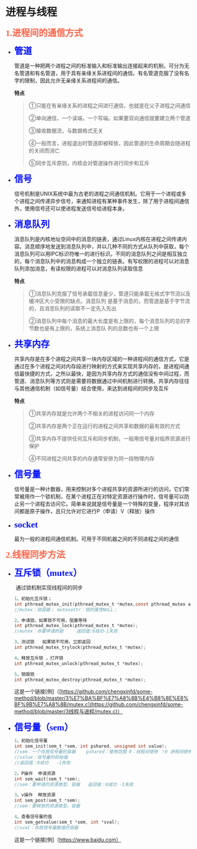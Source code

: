 # 进程与线程

<font color=#FF6347 size=5 face="黑体">**1.进程间的通信方式**</font>

+ <font color=\#00FFFF size=5 face="黑体">**管道**</font>

    ​    管道是一种把两个进程之间的标准输入和标准输出连接起来的机制，可分为无名管道和有名管道，用于具有亲缘关系进程间的通信。有名管道克服了没有名字的限制，因此允许无亲缘关系进程间的通信。

    **特点**

    > ①只能在有亲缘关系的进程之间进行通信，也就是在父子进程之间通信
    >
    > ②单向通信，一个读端，一个写端。如果要双向通信就要建立两个管道
    >
    > ③接收数据流，与数据格式无关
    >
    > ④一般而言，进程退出时管道即被释放，因此管道的生命周期会随进程的关闭而消亡
    >
    > ⑤同步互斥原则，内核会对管道操作进行同步和互斥

+ <font color=\#00FFFF size=5 face="黑体">**信号**</font>

    ​	信号机制是UNIX系统中最为古老的进程之间通信机制。它用于一个进程或多个进程之间传递异步信号，来通知进程有某种事件发生，除了用于进程间通信外，使用信号还可以使进程发送信号给进程本身。

+ <font color=\#00FFFF size=5 face="黑体">**消息队列**</font>

    ​	消息队列是内核地址空间中的消息的链表，通过Linux内核在进程之间传递内容。消息顺序地发送到消息队列中，并以几种不同的方式从队列中获取，每个消息队列可以用IPC标识符唯一的进行标识。不同的消息队列之间是相互独立的，每个消息队列中的消息构成一个独立的链表。有写权限的进程可以对消息队列添加消息，有读权限的进程可以对消息队列读取信息

    **特点**

    > ①消息队列克服了信号承载信息量少，管道只能承载无格式字节流以及缓冲区大小受限的缺点。消息队列	是基于消息的，而管道是基于字节流的，且消息队列的读取不一定先入先出
    >
    > ②消息队列中每个消息的最大长度是有上限的，每个消息队列的总的字节数也是有上限的，系统上消息队	列的总数也有一个上限

+ <font color=\#00FFFF size=5 face="黑体">**共享内存**</font>

    ​	共享内存是在多个进程之间共享一块内存区域的一种进程间的通信方式，它是通过在多个进程之间对内存段进行映射的方式来实现共享内存的，是进程间通信最快捷的方式，之所以最快，是因为共享内存方式的通信没有中间过程，而管道、消息队列等方式则是需要将数据通过中间机制进行转换。共享内存往往与其他通信机制（如信号量）结合使用，来达到进程间的同步及互斥

    **特点**

    > ①共享内存就是允许两个不相关的进程访问同一个内存
    >
    > ②共享内存是两个正在运行的进程之间共享和数据的最有效的方式
    >
    > ③共享内存不提供任何互斥和同步机制，一般用信号量对临界资源进行保护
    >
    > ④不同进程之间共享的内存通常安排为同一段物理内存

+ <font color=\#00FFFF size=5 face="黑体">**信号量**</font>

    ​	信号量是一种计数器，用来控制对多个进程共享的资源所进行的访问，它们常常被用作一个锁机制，在某个进程正在对特定资源进行操作时，信号量可以防止另一个进程去访问它。简单来说就是信号量是一个特殊的变量，程序对其访问都是原子操作，且只允许对它进行P（申请）V（释放）操作

+ <font color=\#00FFFF size=5 face="黑体">**socket**</font>

    ​	最为一般的进程间通信机制。可用于不同机器之间的不同进程之间的通信

<font color=#FF6347 size=5 face="黑体">**2.线程同步方法**</font>

+ <font color=\#00FFFF size=5 face="黑体">**互斥锁（mutex）**</font>

    ​	通过锁机制实现线程间的同步

    ```c
    1、初始化互斥锁；
    int pthread_mutex_init(pthread_mutex_t *mutex,const pthread_mutex attr_t *mutexattr);
    //mutex：锁容器； mutexattr：锁的属性NULL；
    
    2、申请锁，如果锁不可用，阻塞等待
    int pthread_mutex_lock(pthread_mutex_t *mutex);
    //mutex：你要申请的锁     返回值:0成功-1失败
    
    3、测试锁   如果锁不可用，立即返回
    int pthread_mutex_trylock(pthread_mutex_t *mutex);
    
    4、释放互斥锁 ，打开锁
    int pthread_mutex_unlock(pthread_mutex_t *mutex);
    
    5、销毁锁 
    int pthread_mutex_destroy(pthread_mutex_t *mutex);
    ```

    这是一个链接[例]（[https://github.com/chengxinfd/some-method/blob/master/3%E7%BA%BF%E7%A8%8B%E4%B8%8E%E8%BF%9B%E7%A8%8B/mutex.c](https://github.com/chengxinfd/some-method/blob/master/3线程与进程/mutex.c)）

+ <font color=\#00FFFF size=5 face="黑体">**信号量（sem）**</font>

    ```c
    1、初始化信号量
    int sem_init(sem_t *sem, int pshared, unsigned int value);
    //sem：一个存放信号量的容器	pshared：使用范围 0：线程间使用 ！0 进程间使用
    //value：信号量的初始值
    //返回值：0成功	-1失败
    
    2、P操作  申请资源
    int sem_wait(sem_t *sem);
    //sem：要申请的资源类型，容器	返回值：0成功	-1失败
    
    3、v操作  释放资源
    int sem_post(sem_t *sem);
    //sem：要释放的资源类型，容器
    
    4、查看信号量的值
    int sem_getvalue(sem_t *sem, int *sval);
    //sval：存放信号量数值的容器
    ```

    这是一个链接[例]（https://www.baidu.com）

